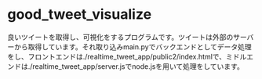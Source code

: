 # good_tweet_visualize
良いツイートを取得し、可視化をするプログラムです。ツイートは外部のサーバーから取得しています。それ取り込みmain.pyでバックエンドとしてデータ処理をし、フロントエンドは./realtime_tweet_app/public2/index.htmlで、ミドルエンドは./realtime_tweet_app/server.jsでnode.jsを用いて処理をしています。
